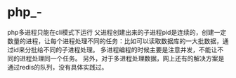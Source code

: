 # php_-
php多进程只能在cli模式下运行
父进程创建出来的子进程pid是连续的，创建一定数量的进程，让每个进程处理不同的任务：比如可以读取数据库的一大批数据，通过id来分批给不同的子进程处理。
多进程编程的时候主要是注意并发，不能让不同的进程处理同一个任务。
另外，对于多进程处理数据，网上还有的解决方案是通过redis的队列，没有具体实践过。
